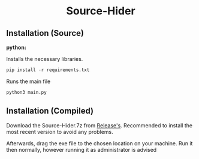 <h1 align="center">Source-Hider</h1>

## Installation (Source)

**python:**

Installs the necessary libraries.
```py
pip install -r requirements.txt
```
Runs the main file
```py
python3 main.py
```
## Installation (Compiled)
Download the Source-Hider.7z from [Release's](https://github.com/HsDom/Source-Hider/releases/).
Recommended to install the most recent version to avoid any problems.

Afterwards, drag the exe file to the chosen location on your machine.
Run it then normally, however running it as administrator is advised
